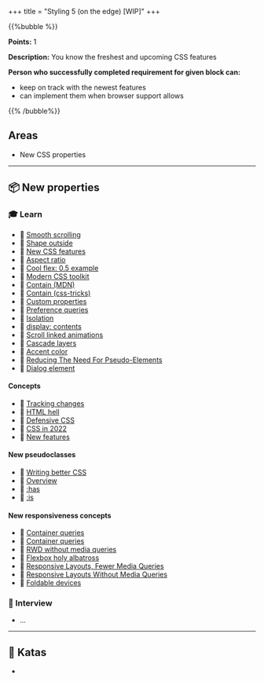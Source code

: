 +++
title = "Styling 5 (on the edge) [WIP]"
+++

{{%bubble %}}

**Points:** 1

**Description:** You know the freshest and upcoming CSS features

**Person who successfully completed requirement for given block can:**
- keep on track with the newest features
- can implement them when browser support allows

{{% /bubble%}}

## Areas

- New CSS properties

---

## 📦 New properties

### 🎓 Learn
- 📗 [Smooth scrolling](https://css-tricks.com/almanac/properties/s/scroll-behavior/)
- 📗 [Shape outside](https://css-tricks.com/almanac/properties/s/shape-outside/)
- 📗 [New CSS features](https://www.smashingmagazine.com/2021/02/things-you-can-do-with-css-today/)
- 📗 [Aspect ratio](https://web.dev/aspect-ratio/)
- 📗 [Cool flex: 0.5 example](https://codepen.io/miriamsuzanne/pen/eYdJvWE)
- 📗 [Modern CSS toolkit](https://codepen.io/5t3ph/pen/LYzvrGv)
- 📗 [Contain (MDN)](https://developer.mozilla.org/en-US/docs/Web/CSS/contain)
- 📗 [Contain (css-tricks)](https://css-tricks.com/almanac/properties/c/contain/)
- 📗 [Custom properties](https://12daysofweb.dev/2021/css-custom-properties/)
- 📗 [Preference queries](https://12daysofweb.dev/2021/preference-queries/)
- 📗 [Isolation](https://css-tricks.com/almanac/properties/i/isolation/)
- 📗 [display: contents](https://www.smashingmagazine.com/2019/05/display-box-generation/)
- 📗 [Scroll linked animations](https://css-tricks.com/practical-use-cases-for-scroll-linked-animations-in-css-with-scroll-timelines/)
- 📗 [Cascade layers](https://ishadeed.com/article/cascade-layers/)
- 📗 [Accent color](https://css-tricks.com/almanac/properties/a/accent-color/)
- 📗 [Reducing The Need For Pseudo-Elements](https://www.smashingmagazine.com/2021/09/reducing-need-pseudo-elements/)
- 📗 [Dialog element](https://www.stefanjudis.com/blog/a-look-at-the-dialog-elements-super-powers/)  

#### Concepts
- 📗 [Tracking changes](https://cssdb.org/)
- 📗 [HTML hell](https://www.htmhell.dev/)
- 📗 [Defensive CSS](https://ishadeed.com/article/defensive-css/)
- 📗 [CSS in 2022](https://www.bram.us/2021/12/27/css-in-2022/)
- 📗 [New features](https://www.smashingmagazine.com/2022/03/new-css-features-2022/)

#### New pseudoclasses
- 📗 [Writing better CSS](https://www.aleksandrhovhannisyan.com/blog/writing-better-css/)
- 📗 [Overview](https://medium.com/orpetron-wda/newly-supported-css4-pseudo-class-selectors-that-you-should-start-using-6b68fdf164e0)
- 📗 [:has](https://www.bram.us/2021/12/21/the-css-has-selector-is-way-more-than-a-parent-selector/)
- 📗 [:is](https://www.bram.us/2021/03/19/three-important-things-you-should-know-about-css-is/)

#### New responsiveness concepts
- 📗 [Container queries](https://www.smashingmagazine.com/2021/05/complete-guide-css-container-queries/)
- 📗 [Container queries](https://web.dev/new-responsive/)
- 📗 [RWD without media queries](https://www.browserlondon.com/blog/2019/08/19/should-we-still-be-selling-responsive-web-design/)
- 📗 [Flexbox holy albatross](https://heydonworks.com/article/the-flexbox-holy-albatross-reincarnated/)
- 📗 [Responsive Layouts, Fewer Media Queries](https://css-tricks.com/responsive-layouts-fewer-media-queries)
- 📗 [Responsive Layouts Without Media Queries](https://medium.com/codex/responsive-layouts-without-media-queries-5d7fd989be72)
- 📗 [Foldable devices](https://www.smashingmagazine.com/2022/03/building-web-layouts-dual-screen-foldable-devices/)

### 🎤 Interview

- ...

---

## 📝 Katas
- 
